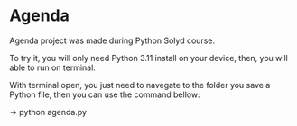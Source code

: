 # Agenda

Agenda project was made during Python Solyd course.

To try it, you will only need Python 3.11 install on your device, then, you will able to run on terminal.

With terminal open, you just need to navegate to the folder you save a Python file, then you can use the command bellow:

-> python agenda.py
